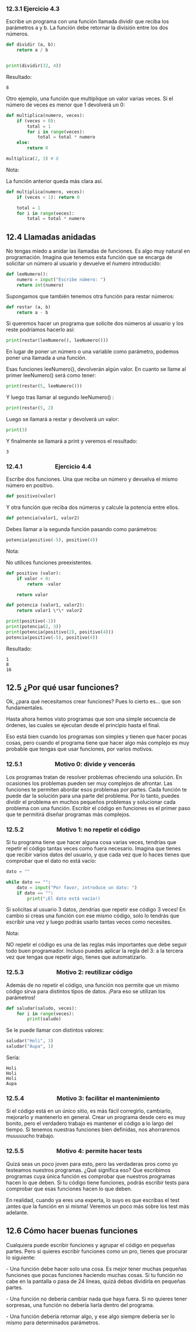 ### 12.3.1 Ejercicio 4.3

Escribe un programa con una función llamada dividir que reciba los parámetros a y b. La función debe retornar la división entre los dos números.

```Python
def dividir (a, b):
    return a / b


print(dividir(32, 4))
```

Resultado:

```console
8
```

Otro ejemplo, una función que multiplique un valor varias veces. Si el número de veces es menor que 1 devolverá un 0:

```Python
def multiplica(numero, veces):
    if (veces > 0):
        total = 1
        for i in range(veces):
            total = total * numero
    else:
        return 0

multiplica(2, 3) # 8
```

Nota:

La función anterior queda más clara así.

```Python
def multiplica(numero, veces):
    if (veces < 1): return 0

    total = 1
    for i in range(veces):
        total = total * numero
```

12.4 Llamadas anidadas
----------------------

No tengas miedo a anidar las llamadas de funciones. Es algo muy natural en programación. Imagina que tenemos esta función que se encarga de solicitar un número al usuario y devuelve el ńumero introducido:

```Python
def leeNumero():
    numero = input("Escribe número: ")
    return int(numero)
```

Supongamos que también tenemos otra función para restar números:

```Python
def restar (a, b)
    return a - b
```

Si queremos hacer un programa que solicite dos números al usuario y los reste podríamos hacerlo así:

```Python
print(restar(leeNumero(), leeNumero()))
```

En lugar de poner un número o una variable como parámetro, podemos poner una llamada a una función.

Esas funciones leeNumero(), devolverán algún valor. En cuanto se llame al primer leeNumero() será como tener:

```Python
print(restar(5, leeNumero()))
```

Y luego tras llamar al segundo leeNumero() :

```Python
print(restar(5, 2)
```

Luego se llamará a restar y devolverá un valor:

```Python
print(3)
```

Y finalmente se llamará a print y veremos el resultado:

```console
3
```

### 12.4.1                       Ejercicio 4.4

Escribe dos funciones. Una que reciba un número y devuelva el mismo número en positivo.

```Python
def positivo(valor)
```

Y otra función que reciba dos números y calcule la potencia entre ellos.

```Python
def potencia(valor1, valor2)
```

Debes llamar a la segunda función pasando como parámetros:

```Python
potencia(positivo(-5), positivo(4))
```

Nota:

No utilices funciones preexistentes.

```Python
def positivo (valor):
    if valor < 0:
        return -valor

    return valor
```

```Python
def potencia (valor1, valor2):
    return valor1 \*\* valor2

print(positivo(-1))
print(potencia(2, 3))
print(potencia(positivo(2), positivo(4)))
potencia(positivo(-5), positivo(4))
```

Resultado:

```console
1
8
16
```

12.5 ¿Por qué usar funciones?
-----------------------------

Ok, ¿para qué necesitamos crear funciones? Pues lo cierto es... que son fundamentales.

Hasta ahora hemos visto programas que son una simple secuencia de órdenes, las cuales se ejecutan desde el principio hasta el final.

Eso está bien cuando los programas son simples y tienen que hacer pocas cosas, pero cuando el programa tiene que hacer algo más complejo es muy probable que tengas que usar funciones, por varios motivos.

### 12.5.1                       Motivo 0: divide y vencerás

Los programas tratan de resolver problemas ofreciendo una solución. En ocasiones los problemas pueden ser muy complejos de afrontar. Las funciones te permiten abordar esos problemas por partes. Cada función te puede dar la solución para una parte del problema. Por lo tanto, puedes dividir el problema en muchos pequeños problemas y solucionar cada problema con una función. Escribir el código en funciones es el primer paso que te permitirá diseñar programas más complejos.

### 12.5.2                       Motivo 1: no repetir el código

Si tu programa tiene que hacer alguna cosa varias veces, tendrías que repetir el código tantas veces como fuera necesario. Imagina que tienes que recibir varios datos del usuario, y que cada vez que lo haces tienes que comprobar que el dato no está vacío:

```Python
dato = ""

while dato == "":
    dato = input("Por favor, introduce un dato: ")
    if dato == "":
        print("¡El dato está vacío!)
```

Si solicitas al usuario 3 datos, ¡tendrías que repetir ese código 3 veces! En cambio si creas una función con ese mismo código, solo lo tendrás que escribir una vez y luego podrás usarlo tantas veces como necesites.

Nota:

NO repetir el código es una de las reglas más importantes que debe seguir todo buen programador. Incluso puedes aplicar la regla del 3: a la tercera vez que tengas que repetir algo, tienes que automatizarlo.

### 12.5.3                       Motivo 2: reutilizar código

Además de no repetir el código, una función nos permite que un mismo código sirva para distintos tipos de datos. ¡Para eso se utilizan los parámetros!

```Python
def saludar(saludo, veces):
    for i in range(veces):
        print(saludo)
```

Se le puede llamar con distintos valores:

```Python
saludar("Holi", 3)
saludar("Aupa", 1)
```

Sería:

```console
Holi
Holi
Holi
Aupa
```

### 12.5.4                       Motivo 3: facilitar el mantenimiento

Si el código está en un único sitio, es más fácil corregirlo, cambiarlo, mejorarlo y mantenerlo en general. Crear un programa desde cero es muy bonito, pero el verdadero trabajo es mantener el código a lo largo del tiempo. Si tenemos nuestras funciones bien definidas, nos ahorraremos muuuuucho trabajo.

### 12.5.5                       Motivo 4: permite hacer tests

Quizá seas un poco joven para esto, pero las verdaderas pros como yo testeamos nuestros programas. ¿Qué significa eso? Que escribimos programas cuya única función es comprobar que nuestros programas hacen lo que deben. Si tu código tiene funciones, podrás escribir tests para comprobar que esas funciones hacen lo que deben.

En realidad, cuando ya eres una experta, lo suyo es que escribas el test ¡antes que la función en si misma! Veremos un poco más sobre los test más adelante.

12.6 Cómo hacer buenas funciones
--------------------------------

Cualquiera puede escribir funciones y agrupar el código en pequeñas partes. Pero si quieres escribir funciones como un pro, tienes que procurar lo siguiente:

- Una función debe hacer solo una cosa. Es mejor tener muchas pequeñas funciones que pocas funciones haciendo muchas cosas. Si tu función no cabe en la pantalla o pasa de 24 líneas, quizá debas dividirla en pequeñas partes.

- Una función no debería cambiar nada que haya fuera. Si no quieres tener sorpresas, una función no debería liarla dentro del programa.

- Una función debería retornar algo, y ese algo siempre debería ser lo mismo para determinados parámetros.